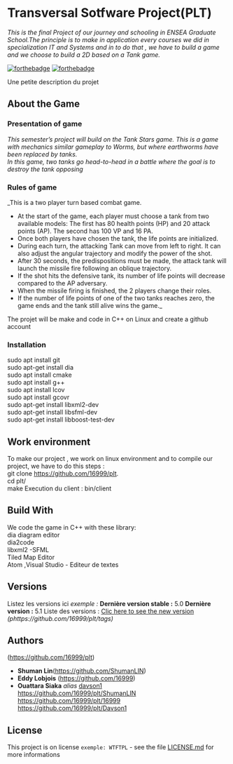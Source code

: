 
  

# Transversal Sotfware Project(PLT)
_This is the final Project of our journey and schooling in ENSEA Graduate School.The principle is to make in application every courses we did in specialization IT and Systems and in to do that , we have to build a game and we choose to build a 2D based on a Tank game._


[![forthebadge](http://forthebadge.com/images/badges/built-with-love.svg)](http://forthebadge.com)  [![forthebadge](http://forthebadge.com/images/badges/powered-by-electricity.svg)](http://forthebadge.com)

Une petite description du projet

## About the Game

### Presentation of game
_This semester’s project will build on the Tank Stars game. This is a game with mechanics
similar gameplay to Worms, but where earthworms have been replaced by tanks.  
In this game, two tanks go head-to-head in a battle where the goal is to destroy the tank
opposing_  

### Rules of game
_This is a two player turn based combat game.  
- At the start of the game, each player must choose a tank from two available models: The first has 80 health points (HP) and 20 attack points (AP). The second has 100 VP and
16 PA.  
- Once both players have chosen the tank, the life points are initialized.  
- During each turn, the attacking Tank can move from left to right. It can also adjust the angular trajectory and modify the power of the shot.  
- After 30 seconds, the predispositions must be made, the attack tank will launch the
missile fire following an oblique trajectory.  
- If the shot hits the defensive tank, its number of life points will decrease compared to the AP adversary.
- When the missile firing is finished, the 2 players change their roles.  
- If the number of life points of one of the two tanks reaches zero, the game ends and the tank still alive wins the game._

The projet will be make and code in C++ on Linux and create a github account




### Installation

sudo apt install git  
sudo apt-get install dia  
sudo apt install cmake  
sudo apt install g++  
sudo apt install lcov  
sudo apt install gcovr  
sudo apt-get install libxml2-dev  
sudo apt-get install libsfml-dev  
sudo apt-get install libboost-test-dev  

## Work environment

To make our project , we work on linux environment and to compile our project, we have to do this steps :   
git clone https://github.com/16999/plt.  
cd plt/  
make Execution du client :
bin/client

## Build With

We code the game in C++ with these library:  
 dia diagram editor  
 dia2code  
 libxml2 -SFML  
 Tiled Map Editor  
 Atom ,Visual Studio - Editeur de textes

## Versions
Listez les versions ici 
_exemple :_
**Dernière version stable :** 5.0
**Dernière version :** 5.1
Liste des versions : [Clic here to see the new version](https://github.com/16999/plt/tags)
_(phttps://github.com/16999/plt/tags)_

## Authors

(https://github.com/16999/plt)
* **Shuman Lin**(https://github.com/ShumanLIN)
* **Eddy Lobjois** (https://github.com/16999)
* **Ouattara Siaka** _alias_ [davson1](https://github.com/Davson1)  
https://github.com/16999/plt/ShumanLIN  
https://github.com/16999/plt/16999  
https://github.com/16999/plt/Davson1  
## License

This project is on license ``exemple: WTFTPL`` - see the file [LICENSE.md](LICENSE.md) for more informations
  

